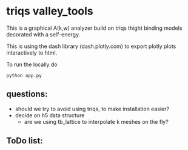  # triqs valley_tools
 
 This is a graphical A(k,w) analyzer build on triqs thight binding models decorated with a self-energy. 
 
 This is using the dash library (dash.plotly.com) to export plotly plots interactively to html.

 To run the locally do 
 ```
 python app.py
 ```

## questions:
* should we try to avoid using triqs, to make installation easier? 
* decide on h5 data structure
    * are we using tb_lattice to interpolate k meshes on the fly?

## ToDo list: 
